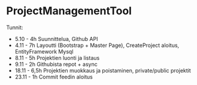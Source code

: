 # ProjectManagementTool

Tunnit:

* 5.10 - 4h Suunnittelua, Github API
* 4.11 - 7h Layoutti (Bootstrap + Master Page), CreateProject aloitus, EntityFramework Mysql
* 8.11 - 5h Projektien luonti ja listaus
* 9.11 - 2h Githubista repot + async
* 18.11 - 6,5h Projektien muokkaus ja poistaminen, private/public projektit
* 23.11 - 1h Commit feedin aloitus

